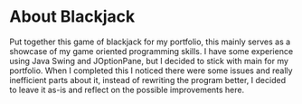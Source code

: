 # About Blackjack
Put together this game of blackjack for my portfolio, this mainly serves as a showcase of my game oriented programming skills. I have some experience using Java Swing and JOptionPane, but I decided to stick with main for my portfolio. When I completed this I noticed there were some issues and really inefficient parts about it, instead of rewriting the program better, I decided to leave it as-is and reflect on the possible improvements here. 
